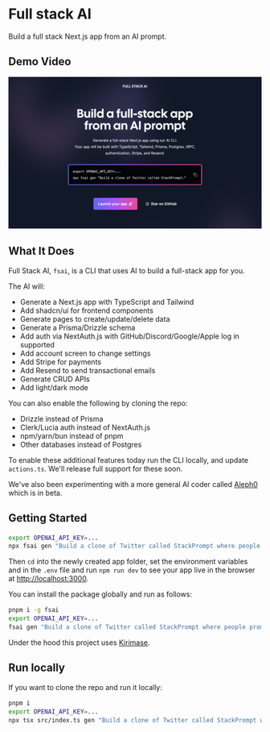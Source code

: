 # Full stack AI

Build a full stack Next.js app from an AI prompt.

## Demo Video

[![Full Stack AI demo](/assets/video-thumbnail.png)](https://youtu.be/DptvWuRfF2M)

## What It Does

Full Stack AI, `fsai`, is a CLI that uses AI to build a full-stack app for you.

The AI will:

* Generate a Next.js app with TypeScript and Tailwind
* Add shadcn/ui for frontend components
* Generate pages to create/update/delete data
* Generate a Prisma/Drizzle schema
* Add auth via NextAuth.js with GitHub/Discord/Google/Apple log in supported
* Add account screen to change settings
* Add Stripe for payments
* Add Resend to send transactional emails
* Generate CRUD APIs
* Add light/dark mode

You can also enable the following by cloning the repo:

* Drizzle instead of Prisma
* Clerk/Lucia auth instead of NextAuth.js
* npm/yarn/bun instead of pnpm
* Other databases instead of Postgres

To enable these additional features today run the CLI locally, and update `actions.ts`.
We'll release full support for these soon.

We've also been experimenting with a more general AI coder called [Aleph0](https://github.com/alephmatic/aleph0) which is in beta.

## Getting Started

```bash
export OPENAI_API_KEY=...
npx fsai gen "Build a clone of Twitter called StackPrompt where people prompt instead of tweet. Allow users to follow one another and to like prompts. Use GitHub for log in. Charge users a monthly fee for premium functionality."
```

Then `cd` into the newly created app folder, set the environment variables and in the `.env` file and run `npm run dev` to see your app live in the browser at [http://localhost:3000](http://localhost:3000).

You can install the package globally and run as follows:

```bash
pnpm i -g fsai
export OPENAI_API_KEY=...
fsai gen "Build a clone of Twitter called StackPrompt where people prompt instead of tweet. Allow users to follow one another and to like prompts. Use GitHub for log in. Charge users a monthly fee for premium functionality."
```

Under the hood this project uses [Kirimase](https://github.com/nicoalbanese/kirimase).

## Run locally

If you want to clone the repo and run it locally:

```bash
pnpm i
export OPENAI_API_KEY=...
npx tsx src/index.ts gen "Build a clone of Twitter called StackPrompt where people prompt instead of tweet. Allow users to follow one another and to like prompts. Use GitHub for log in. Charge users a monthly fee for premium functionality."
```
